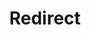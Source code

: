 ﻿---
layout: src/layouts/Redirect.astro
title: Redirect
redirect: https://octopus.com/docs/security/authentication
pubDate:  2023-01-01
navSearch: false
navSitemap: false
navMenu: false
---
